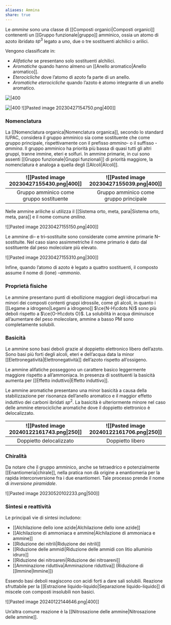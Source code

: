 ```yaml
---
aliases: Ammina
share: true
---
```

Le *ammine* sono una classe di [[Composti organici|Composti organici]] contenenti un [[Gruppo funzionale|gruppo]] amminico, ossia un atomo di azoto ibridato $sp^3$ legato a uno, due o tre sostituenti alchilici o arilici.

Vengono classificate in:
- *Alifatiche* se presentano solo sostituenti alchilici.
- *Aromatiche* quando hanno almeno un [[Anello aromatico|Anello aromatico]].
- *Eterocicliche* dove l’atomo di azoto fa parte di un anello.
- *Aromatiche eterocicliche* quando l’azoto è atomo integrante di un anello aromatico.

![|400](6e3834dbc75553350c675646093fb73d_MD5%201.png)

![|400](9270bb4f4e231600a39284f9ae428cf7_MD5%201.png)
![[Pasted image 20230427154750.png|400]]

### Nomenclatura
La [[Nomenclatura organica|Nomenclatura organica]], secondo lo standard IUPAC, considera il gruppo amminico sia come sostituente che come gruppo principale, rispettivamente con il prefisso *ammino-* o il suffisso *-ammina*.
Il gruppo amminico ha priorità più bassa di quasi tutti gli altri gruppi, tranne immine, eteri e solfuri.
In ammine primarie, in cui sono assenti [[Gruppo funzionale|Gruppi funzionali]] di priorità maggiore, la nomenclatura è analoga a quella degli [[Alcoli|Alcoli]].

| ![[Pasted image 20230427155430.png\|400]] | ![[Pasted image 20230427155039.png\|400]] |
|:-----------------------------------------:|:-----------------------------------------:|
|     Gruppo amminico come gruppo sostituente      |      Gruppo amminico come gruppo principale      |
 
Nelle ammine ariliche si utilizza il [[Sistema orto, meta, para|Sistema orto, meta, para]] e il nome comune *anilina*.

![[Pasted image 20230427155150.png|400]]

Le ammine di– e tri–sostituite sono considerate come ammine primarie N–sostituite. Nel caso siano assimmetriche il nome primario è dato dal sostituente dal peso molecolare più elevato.

![[Pasted image 20230427155310.png|300]]

Infine, quando l’atomo di azoto è legato a quattro sostituenti, il composto assume il nome di (ione) *–ammonio*.

### Proprietà fisiche
Le ammine presentano punti di ebollizione maggiori degli idrocarburi ma minori dei composti contenti gruppi idrossile, come gli alcoli, in quanto i [[Legame a idrogeno|Legami a idrogeno]] $\ce{N-H\cdots N}$ sono più deboli rispetto a $\ce{O-H\cdots O}$.
La solubilità in acqua diminuisce all’aumentare del peso molecolare, ammine a basso PM sono completamente solubili.

### Basicità
Le ammine sono basi deboli grazie al doppietto elettronico libero dell’azoto. Sono basi più forti degli alcoli, eteri e dell’acqua data la minor [[Elettronegatività|Elettronegatività]] dell’azoto rispetto all’ossigeno.

Le ammine alifatiche posseggono un carattere basico leggermente maggiore rispetto a all’ammoniaca. In presenza di sostituenti la basicità aumenta per [[Effetto induttivo|Effetto induttivo]].

Le ammine aromatiche presentano una minor basicità a causa della stabilizzazione per risonanza dell’anello aromatico e il maggior effetto induttivo dei carboni ibridati $sp^2$. La basicità è ulteriormente minore nel caso delle ammine eterocicliche aromatiche dove il doppietto elettronico è delocalizzato.

| ![[Pasted image 20240122161743.png\|250]] | ![[Pasted image 20240122161706.png\|250]] |
|:------------------------------------:|:------------------------------------:|
|       Doppietto delocalizzato        |           Doppietto libero           |

### Chiralità

Da notare che il gruppo amminico, anche se tetraedrico e potenzialmente [[Enantiomeria|chirale]], nella pratica non dà origine a enantiomeria per la rapida interconversione fra i due enantiomeri. Tale processo prende il nome di *inversione piramidale*.

![[Pasted image 20230520102233.png|500]]

### Sintesi e reattività
Le principali vie di sintesi includono:
- [[Alchilazione dello ione azide|Alchilazione dello ione azide]]
- [[Alchilazione di ammoniaca e ammine|Alchilazione di ammoniaca e ammine]]
- [[Riduzione dei nitrili|Riduzione dei nitrili]]
- [[Riduzione delle ammidi|Riduzione delle ammidi con litio alluminio idruro]]
- [[Riduzione dei nitroareni|Riduzione dei nitroareni]]
- [[Amminazione riduttiva|Amminazione riduttiva]] (Riduzione di [[Immine|Immine]])

Essendo basi deboli reagiscono con acidi forti a dare sali solubili. Reazione sfruttabile per la [[Estrazione liquido-liquido|Separazione liquido-liquido]] di miscele con composti insolubili non basici.

![[Pasted image 20240122144646.png|400]]

Un’altra comune reazione è la [[Nitrosazione delle ammine|Nitrosazione delle ammine]].